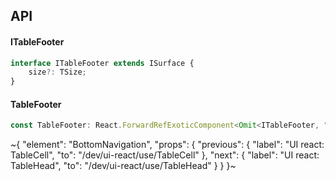 

## API

#### ITableFooter

```ts
interface ITableFooter extends ISurface {
    size?: TSize;
}
```

#### TableFooter

```ts
const TableFooter: React.ForwardRefExoticComponent<Omit<ITableFooter, "ref"> & React.RefAttributes<unknown>>;
```


~{
  "element": "BottomNavigation",
  "props": {
    "previous": {
      "label": "UI react: TableCell",
      "to": "/dev/ui-react/use/TableCell"
    },
    "next": {
      "label": "UI react: TableHead",
      "to": "/dev/ui-react/use/TableHead"
    }
  }
}~

